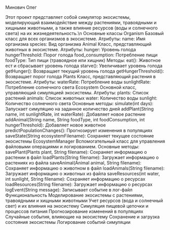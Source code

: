 Минович Олег

Этот проект представляет собой симулятор экосистемы, моделирующий взаимодействие между растениями, травоядными и хищными животными, а также влияние ресурсов (воды и солнечного света) на их жизнедеятельность.\n
Основные классы
Organism
Базовый класс для всех организмов в экосистеме.
Атрибуты:
name: Имя организма
species: Вид организма
Animal
Класс, представляющий животных в экосистеме.
Атрибуты:
hunger: Уровень голода
hungerThreshold: Порог голода
food_consumption: Потребление пищи
foodType: Тип пищи (травоядное или хищник)
Методы:
eat(): Животное ест и сбрасывает уровень голода
starve(): Увеличивает уровень голода
getHunger(): Возвращает текущий уровень голода
getHungerThreshold(): Возвращает порог голода
Plants
Класс, представляющий растения в экосистеме.
Атрибуты:
waterRate: Потребление воды
sunlightRate: Потребление солнечного света
Ecosystem
Основной класс, управляющий симуляцией экосистемы.
Атрибуты:
plants: Список растений
animals: Список животных
water: Количество воды
sunlight: Количество солнечного света
Основные методы:
simulate(int days): Запускает симуляцию на заданное количество дней
addPlant(String name, int sunlightRate, int waterRate): Добавляет новое растение
addAnimal(String name, String foodType, int foodConsumption, int hungerThreshold): Добавляет новое животное
predictPopulationChanges(): Прогнозирует изменения в популяциях
saveState(String ecosystemFilename): Сохраняет текущее состояние экосистемы
EcosystemManager
Вспомогательный класс для управления файловыми операциями и логированием.
Основные методы:
savePlant(Plants plant, String filename): Сохраняет информацию о растении в файл
loadPlants(String filename): Загружает информацию о растениях из файла
saveAnimal(Animal animal, String filename): Сохраняет информацию о животном в файл
loadAnimals(String filename): Загружает информацию о животных из файла
saveResources(int water, int sunlight, String filename): Сохраняет информацию о ресурсах
loadResources(String filename): Загружает информацию о ресурсах
logEvent(String message): Записывает событие в лог-файл
Функциональность
Моделирование экосистемы с растениями, травоядными и хищными животными
Учет ресурсов (вода и солнечный свет) и их влияния на экосистему
Симуляция пищевой цепочки и процессов питания
Прогнозирование изменений в популяциях
Случайные события, влияющие на экосистему
Сохранение и загрузка состояния экосистемы
Логирование событий симуляции
